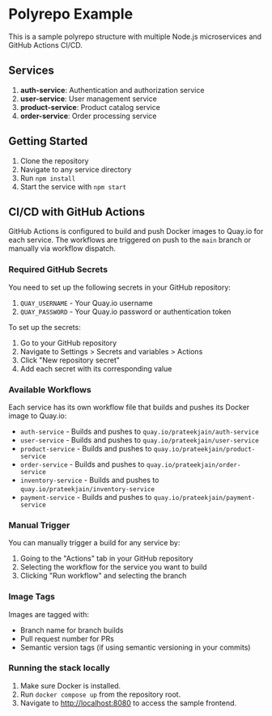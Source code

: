 # Polyrepo Example

This is a sample polyrepo structure with multiple Node.js microservices and GitHub Actions CI/CD.

## Services

1. **auth-service**: Authentication and authorization service
2. **user-service**: User management service
3. **product-service**: Product catalog service
4. **order-service**: Order processing service

## Getting Started

1. Clone the repository
2. Navigate to any service directory
3. Run `npm install`
4. Start the service with `npm start`

## CI/CD with GitHub Actions

GitHub Actions is configured to build and push Docker images to Quay.io for each service. The workflows are triggered on push to the `main` branch or manually via workflow dispatch.

### Required GitHub Secrets

You need to set up the following secrets in your GitHub repository:

1. `QUAY_USERNAME` - Your Quay.io username
2. `QUAY_PASSWORD` - Your Quay.io password or authentication token

To set up the secrets:

1. Go to your GitHub repository
2. Navigate to Settings > Secrets and variables > Actions
3. Click "New repository secret"
4. Add each secret with its corresponding value

### Available Workflows

Each service has its own workflow file that builds and pushes its Docker image to Quay.io:

- `auth-service` - Builds and pushes to `quay.io/prateekjain/auth-service`
- `user-service` - Builds and pushes to `quay.io/prateekjain/user-service`
- `product-service` - Builds and pushes to `quay.io/prateekjain/product-service`
- `order-service` - Builds and pushes to `quay.io/prateekjain/order-service`
- `inventory-service` - Builds and pushes to `quay.io/prateekjain/inventory-service`
- `payment-service` - Builds and pushes to `quay.io/prateekjain/payment-service`

### Manual Trigger

You can manually trigger a build for any service by:
1. Going to the "Actions" tab in your GitHub repository
2. Selecting the workflow for the service you want to build
3. Clicking "Run workflow" and selecting the branch

### Image Tags

Images are tagged with:
- Branch name for branch builds
- Pull request number for PRs
- Semantic version tags (if using semantic versioning in your commits)

### Running the stack locally

1. Make sure Docker is installed.
2. Run `docker compose up` from the repository root.
3. Navigate to [http://localhost:8080](http://localhost:8080) to access the
   sample frontend.
